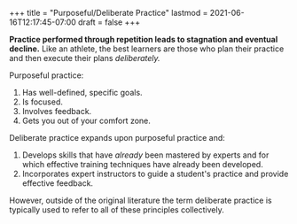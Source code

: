 +++
title = "Purposeful/Deliberate Practice"
lastmod = 2021-06-16T12:17:45-07:00
draft = false
+++

**Practice performed through repetition leads to stagnation and eventual decline.** Like an athlete, the best learners are those who plan their practice and then execute their plans _deliberately._

Purposeful practice:

1.  Has well-defined, specific goals.
2.  Is focused.
3.  Involves feedback.
4.  Gets you out of your comfort zone.

Deliberate practice expands upon purposeful practice and:

1.  Develops skills that have _already_ been mastered by experts and for which effective training techniques have already been developed.
2.  Incorporates expert instructors to guide a student's practice and provide effective feedback.

However, outside of the original literature the term deliberate practice is typically used to refer to all of these principles collectively.